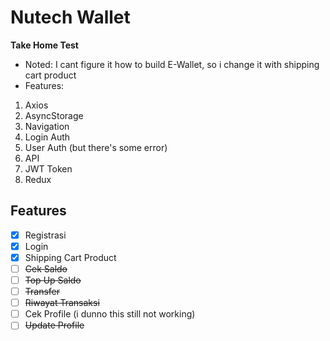 # Nutech Wallet
**Take Home Test**
- Noted:
I cant figure it how to build E-Wallet, so i change it with shipping cart product
- Features:
1. Axios
2. AsyncStorage
3. Navigation
4. Login Auth
5. User Auth (but there's some error)
6. API
7. JWT Token
8. Redux

## Features
- [x] Registrasi
- [x] Login
- [x] Shipping Cart Product
- [ ] ~~Cek Saldo~~
- [ ] ~~Top Up Saldo~~
- [ ] ~~Transfer~~
- [ ] ~~Riwayat Transaksi~~
- [ ] Cek Profile (i dunno this still not working)
- [ ] ~~Update Profile~~

